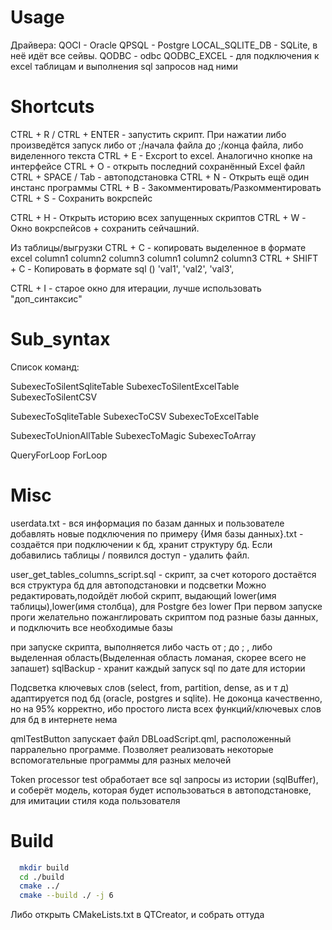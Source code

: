 # Usage
Драйвера:
QOCI - Oracle
QPSQL - Postgre
LOCAL_SQLITE_DB - SQLite, в неё идёт все сейвы.
QODBC - odbc
QODBC_EXCEL - для подключения к excel таблицам и выполнения sql запросов над ними

# Shortcuts
CTRL + R / CTRL + ENTER - запустить скрипт. При нажатии либо произведётся запуск либо от ;/начала файла до ;/конца файла, либо виделенного текста
CTRL + E - Excport to excel. Аналогично кнопке на интерфейсе
CTRL + O - открыть последний сохранённый Excel  файл
CTRL + SPACE / Tab - автоподстановка 
CTRL + N - Открыть ещё один инстанс программы
CTRL + B - Закомментировать/Разкомментировать
CTRL + S - Сохранить вокрспейс

CTRL + H - Открыть историю всех запущенных скриптов
CTRL + W - Окно вокрспейсов + сохранить сейчашний.

Из таблицы/выгрузки
CTRL + C - копировать выделенное в формате excel 
  column1  column2  column3
  column1  column2  column3
CTRL + SHIFT + C - Копировать в формате sql ()
  'val1',
  'val2',
  'val3',

CTRL + I - старое окно для итерации, лучше использовать "доп_синтаксис"

# Sub_syntax
Список команд:

SubexecToSilentSqliteTable
SubexecToSilentExcelTable
SubexecToSilentCSV

SubexecToSqliteTable
SubexecToCSV
SubexecToExcelTable

SubexecToUnionAllTable
SubexecToMagic
SubexecToArray

QueryForLoop
ForLoop


# Misc
userdata.txt - вся информация по базам данных и пользователе
добавлять новые подключения по примеру
{Имя базы данных}.txt - создаётся при подключении к бд, хранит структуру бд. Если добавились таблицы / появился доступ - удалить файл.

user_get_tables_columns_script.sql - скрипт, за счет которого достаётся вся структура бд для автоподстановки и подсветки 
Можно редактировать,подойдёт любой скрипт, выдающий lower(имя таблицы),lower(имя столбца), для Postgre без lower
При первом запуске проги желательно пожанглировать скриптом под разные базы данных, и подключить все необходимые базы

при запуске скрипта, выполняется либо часть от ; до ; , либо выделенная область(Выделенная область ломаная, скорее всего не запашет)
sqlBackup - хранит каждый запуск sql по дате для истории

Подсветка ключевых слов (select, from, partition, dense, as и т д) адаптируется под бд (oracle, postgres и sqlite). Не доконца качественно, но на 95% корректно, ибо простого листа всех функций/ключевых слов для бд в интернете нема

qmlTestButton запускает файл DBLoadScript.qml, расположенный парралельно программе. Позволяет реализовать некоторые вспомогательные программы для разных мелочей 

Token processor test обработает все sql запросы из истории (sqlBuffer), и соберёт модель, которая будет использоваться в автоподстановке, для имитации стиля кода пользователя 

# Build
```bash
  mkdir build
  cd ./build
  cmake ../
  cmake --build ./ -j 6
```
Либо открыть CMakeLists.txt в QTCreator, и собрать оттуда

